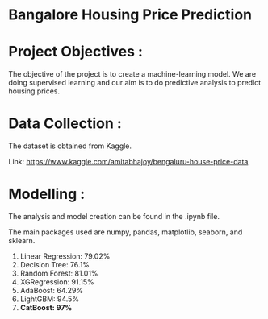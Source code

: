 # Bangalore Housing Price Prediction

# Project Objectives :
The objective of the project is to create a machine-learning model. We are doing supervised learning and our aim is to do predictive analysis to predict housing prices.

# Data Collection :
The dataset is obtained from Kaggle.

Link: https://www.kaggle.com/amitabhajoy/bengaluru-house-price-data

# Modelling :
The analysis and model creation can be found in the .ipynb file.

The main packages used are numpy, pandas, matplotlib, seaborn, and sklearn.


1. Linear Regression: 79.02%
2. Decision Tree: 76.1%
3. Random Forest: 81.01%
4. XGRegression: 91.15%
5. AdaBoost: 64.29%
6. LightGBM: 94.5%
7. **CatBoost: 97%**

